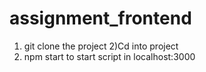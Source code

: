# assignment_frontend
1) git clone the project
2)Cd into project
3) npm start to start script in localhost:3000
